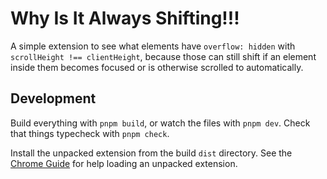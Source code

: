 # Why Is It Always Shifting!!!

A simple extension to see what elements have `overflow: hidden` with
`scrollHeight !== clientHeight`, because those can still shift if an element
inside them becomes focused or is otherwise scrolled to automatically.

## Development

Build everything with `pnpm build`, or watch the files with `pnpm dev`. Check
that things typecheck with `pnpm check`.

Install the unpacked extension from the build `dist` directory. See the [Chrome
Guide](https://developer.chrome.com/docs/extensions/get-started/tutorial/hello-world#load-unpacked)
for help loading an unpacked extension.
